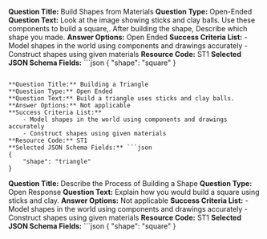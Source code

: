 **Question Title:** Build Shapes from Materials
**Question Type:** Open-Ended
**Question Text:** Look at the image showing sticks and clay balls. Use these components to build a square,. After building the shape, Describe which shape you made.
**Answer Options:** Open Ended
**Success Criteria List:** 
    - Model shapes in the world using components and drawings accurately 
    - Construct shapes using given materials
**Resource Code:** ST1
**Selected JSON Schema Fields:** ```json 
{ 
    "shape": "square" 
}
```

**Question Title:** Building a Triangle
**Question Type:** Open Ended
**Question Text:** Build a triangle uses sticks and clay balls.
**Answer Options:** Not applicable 
**Success Criteria List:**
    - Model shapes in the world using components and drawings accurately
    - Construct shapes using given materials
**Resource Code:** ST1
**Selected JSON Schema Fields:** ```json 
{ 
    "shape": "triangle" 
}
```

**Question Title:** Describe the Process of Building a Shape
**Question Type:** Open Response
**Question Text:** Explain how you would build a square using sticks and clay.
**Answer Options:** Not applicable 
**Success Criteria List:**
    - Model shapes in the world using components and drawings accurately
    - Construct shapes using given materials
**Resource Code:** ST1
**Selected JSON Schema Fields:** ```json 
{ 
    "shape": "square" 
}
```